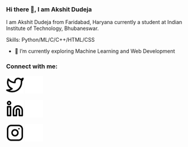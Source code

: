 


### Hi there 👋, I am Akshit Dudeja
I am Akshit Dudeja from Faridabad, Haryana currently a student at Indian Institute of Technology, Bhubaneswar.

Skills: Python/ML/C/C++/HTML/CSS

- 🌱 I’m currently exploring Machine Learning and Web Development 


<!-- [<img src='https://cdn.jsdelivr.net/npm/simple-icons@3.0.1/icons/github.svg' alt='github' height='40'>](https://github.com/akshitdudeja125)  [<img src='https://cdn.jsdelivr.net/npm/simple-icons@3.0.1/icons/linkedin.svg' alt='linkedin' height='40'>](https://www.linkedin.com/in/akshit-dudeja-ba2174227/)  [<img src='https://cdn.jsdelivr.net/npm/simple-icons@3.0.1/icons/facebook.svg' alt='facebook' height='40'>](https://www.facebook.com/akshit.dudeja.125)  [<img src='https://cdn.jsdelivr.net/npm/simple-icons@3.0.1/icons/instagram.svg' alt='instagram' height='40'>](https://www.instagram.com/akshitdudeja125/)  [<img src='https://cdn.jsdelivr.net/npm/simple-icons@3.0.1/icons/twitter.svg' alt='twitter' height='40'>](https://twitter.com/AkshitDudeja)  
 -->
 
 ### Connect with me:

[![website](./img/twitter-light.svg)](https://twitter.com/AkshitDudeja#gh-light-mode-only)
[![website](./img/twitter-dark.svg)](https://twitter.com/AkshitDudeja#gh-dark-mode-only)
<!-- &nbsp;&nbsp; -->
[![website](./img/linkedin-light.svg)](https://www.linkedin.com/in/akshit-dudeja-ba2174227/#gh-light-mode-only)
[![website](./img/linkedin-dark.svg)](https://www.linkedin.com/in/akshit-dudeja-ba2174227/#gh-dark-mode-only)
<!-- &nbsp;&nbsp; -->
[![website](./img/instagram-light.svg)](https://www.instagram.com/akshitdudeja125/#gh-light-mode-only)
[![website](./img/instagram-dark.svg)](https://www.instagram.com/akshitdudeja125/#gh-dark-mode-only)


